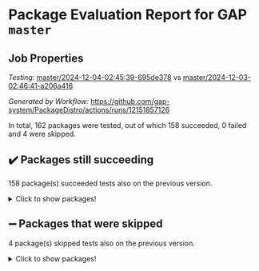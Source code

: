 # Package Evaluation Report for GAP `master`

## Job Properties

*Testing:* [master/2024-12-04-02:45:39-695de378](https://github.com/gap-system/PackageDistro/blob/data/reports/master/2024-12-04-02:45:39-695de378) vs [master/2024-12-03-02:46:41-a206a416](https://github.com/gap-system/PackageDistro/blob/data/reports/master/2024-12-03-02:46:41-a206a416)

*Generated by Workflow:* https://github.com/gap-system/PackageDistro/actions/runs/12151857126

In total, 162 packages were tested, out of which 158 succeeded, 0 failed and 4 were skipped.

## :heavy_check_mark: Packages still succeeding

158 package(s) succeeded tests also on the previous version.
<details><summary>Click to show packages!</summary>

- 4ti2interface 2024.11-01 [(success)](https://github.com/gap-system/PackageDistro/actions/runs/12151857126/job/33887417647)
- ace 5.6.2 [(success)](https://github.com/gap-system/PackageDistro/actions/runs/12151857126/job/33887421732)
- aclib 1.3.2 [(success)](https://github.com/gap-system/PackageDistro/actions/runs/12151857126/job/33887422385)
- agt 0.3.1 [(success)](https://github.com/gap-system/PackageDistro/actions/runs/12151857126/job/33887422900)
- alnuth 3.2.1 [(success)](https://github.com/gap-system/PackageDistro/actions/runs/12151857126/job/33887423211)
- anupq 3.3.1 [(success)](https://github.com/gap-system/PackageDistro/actions/runs/12151857126/job/33887424899)
- atlasrep 2.1.9 [(success)](https://github.com/gap-system/PackageDistro/actions/runs/12151857126/job/33887426307)
- autodoc 2023.06.19 [(success)](https://github.com/gap-system/PackageDistro/actions/runs/12151857126/job/33887426547)
- automata 1.16 [(success)](https://github.com/gap-system/PackageDistro/actions/runs/12151857126/job/33887426712)
- automgrp 1.3.2 [(success)](https://github.com/gap-system/PackageDistro/actions/runs/12151857126/job/33887426896)
- autpgrp 1.11 [(success)](https://github.com/gap-system/PackageDistro/actions/runs/12151857126/job/33887427100)
- cap 2024.11-02 [(success)](https://github.com/gap-system/PackageDistro/actions/runs/12151857126/job/33887427324)
- caratinterface 2.3.7 [(success)](https://github.com/gap-system/PackageDistro/actions/runs/12151857126/job/33887427490)
- cddinterface 2024.09.02 [(success)](https://github.com/gap-system/PackageDistro/actions/runs/12151857126/job/33887427705)
- circle 1.6.6 [(success)](https://github.com/gap-system/PackageDistro/actions/runs/12151857126/job/33887427908)
- classicpres 1.22 [(success)](https://github.com/gap-system/PackageDistro/actions/runs/12151857126/job/33887428090)
- cohomolo 1.6.11 [(success)](https://github.com/gap-system/PackageDistro/actions/runs/12151857126/job/33887428296)
- congruence 1.2.7 [(success)](https://github.com/gap-system/PackageDistro/actions/runs/12151857126/job/33887428511)
- corefreesub 0.6 [(success)](https://github.com/gap-system/PackageDistro/actions/runs/12151857126/job/33887428697)
- corelg 1.57 [(success)](https://github.com/gap-system/PackageDistro/actions/runs/12151857126/job/33887428893)
- crime 1.6 [(success)](https://github.com/gap-system/PackageDistro/actions/runs/12151857126/job/33887429064)
- crisp 1.4.6 [(success)](https://github.com/gap-system/PackageDistro/actions/runs/12151857126/job/33887429261)
- crypting 0.10.5 [(success)](https://github.com/gap-system/PackageDistro/actions/runs/12151857126/job/33887429420)
- cryst 4.1.27 [(success)](https://github.com/gap-system/PackageDistro/actions/runs/12151857126/job/33887429579)
- crystcat 1.1.10 [(success)](https://github.com/gap-system/PackageDistro/actions/runs/12151857126/job/33887429768)
- ctbllib 1.3.9 [(success)](https://github.com/gap-system/PackageDistro/actions/runs/12151857126/job/33887429959)
- cubefree 1.20 [(success)](https://github.com/gap-system/PackageDistro/actions/runs/12151857126/job/33887430164)
- curlinterface 2.4.0 [(success)](https://github.com/gap-system/PackageDistro/actions/runs/12151857126/job/33887430351)
- cvec 2.8.2 [(success)](https://github.com/gap-system/PackageDistro/actions/runs/12151857126/job/33887430550)
- datastructures 0.3.1 [(success)](https://github.com/gap-system/PackageDistro/actions/runs/12151857126/job/33887430723)
- deepthought 1.0.7 [(success)](https://github.com/gap-system/PackageDistro/actions/runs/12151857126/job/33887430925)
- design 1.8.2 [(success)](https://github.com/gap-system/PackageDistro/actions/runs/12151857126/job/33887431096)
- difsets 2.3.1 [(success)](https://github.com/gap-system/PackageDistro/actions/runs/12151857126/job/33887431299)
- digraphs 1.9.0 [(success)](https://github.com/gap-system/PackageDistro/actions/runs/12151857126/job/33887431488)
- edim 1.3.8 [(success)](https://github.com/gap-system/PackageDistro/actions/runs/12151857126/job/33887431667)
- example 4.4.0 [(success)](https://github.com/gap-system/PackageDistro/actions/runs/12151857126/job/33887431863)
- examplesforhomalg 2023.10-01 [(success)](https://github.com/gap-system/PackageDistro/actions/runs/12151857126/job/33887432083)
- factint 1.6.3 [(success)](https://github.com/gap-system/PackageDistro/actions/runs/12151857126/job/33887432279)
- ferret 1.0.14 [(success)](https://github.com/gap-system/PackageDistro/actions/runs/12151857126/job/33887432485)
- fga 1.5.0 [(success)](https://github.com/gap-system/PackageDistro/actions/runs/12151857126/job/33887432695)
- fining 1.5.6 [(success)](https://github.com/gap-system/PackageDistro/actions/runs/12151857126/job/33887432916)
- float 1.0.5 [(success)](https://github.com/gap-system/PackageDistro/actions/runs/12151857126/job/33887433145)
- format 1.4.4 [(success)](https://github.com/gap-system/PackageDistro/actions/runs/12151857126/job/33887433369)
- forms 1.2.12 [(success)](https://github.com/gap-system/PackageDistro/actions/runs/12151857126/job/33887433586)
- fplsa 1.2.6 [(success)](https://github.com/gap-system/PackageDistro/actions/runs/12151857126/job/33887433825)
- fr 2.4.13 [(success)](https://github.com/gap-system/PackageDistro/actions/runs/12151857126/job/33887434077)
- francy 2.0.3 [(success)](https://github.com/gap-system/PackageDistro/actions/runs/12151857126/job/33887434300)
- fwtree 1.3 [(success)](https://github.com/gap-system/PackageDistro/actions/runs/12151857126/job/33887434542)
- gapdoc 1.6.7 [(success)](https://github.com/gap-system/PackageDistro/actions/runs/12151857126/job/33887434792)
- gauss 2023.08-01 [(success)](https://github.com/gap-system/PackageDistro/actions/runs/12151857126/job/33887435011)
- gaussforhomalg 2024.08-01 [(success)](https://github.com/gap-system/PackageDistro/actions/runs/12151857126/job/33887435230)
- gbnp 1.1.0 [(success)](https://github.com/gap-system/PackageDistro/actions/runs/12151857126/job/33887435465)
- generalizedmorphismsforcap 2024.09-03 [(success)](https://github.com/gap-system/PackageDistro/actions/runs/12151857126/job/33887435691)
- genss 1.6.9 [(success)](https://github.com/gap-system/PackageDistro/actions/runs/12151857126/job/33887435957)
- gradedmodules 2024.01-01 [(success)](https://github.com/gap-system/PackageDistro/actions/runs/12151857126/job/33887436331)
- gradedringforhomalg 2024.07-01 [(success)](https://github.com/gap-system/PackageDistro/actions/runs/12151857126/job/33887436553)
- grape 4.9.2 [(success)](https://github.com/gap-system/PackageDistro/actions/runs/12151857126/job/33887436773)
- groupoids 1.76 [(success)](https://github.com/gap-system/PackageDistro/actions/runs/12151857126/job/33887437009)
- grpconst 2.6.5 [(success)](https://github.com/gap-system/PackageDistro/actions/runs/12151857126/job/33887437218)
- guarana 0.96.3 [(success)](https://github.com/gap-system/PackageDistro/actions/runs/12151857126/job/33887437424)
- guava 3.19 [(success)](https://github.com/gap-system/PackageDistro/actions/runs/12151857126/job/33887437628)
- hap 1.66 [(success)](https://github.com/gap-system/PackageDistro/actions/runs/12151857126/job/33887437850)
- hapcryst 0.1.15 [(success)](https://github.com/gap-system/PackageDistro/actions/runs/12151857126/job/33887438083)
- hecke 1.5.4 [(success)](https://github.com/gap-system/PackageDistro/actions/runs/12151857126/job/33887438323)
- help 4.0 [(success)](https://github.com/gap-system/PackageDistro/actions/runs/12151857126/job/33887438533)
- homalg 2024.01-01 [(success)](https://github.com/gap-system/PackageDistro/actions/runs/12151857126/job/33887438793)
- homalgtocas 2023.11-01 [(success)](https://github.com/gap-system/PackageDistro/actions/runs/12151857126/job/33887439002)
- idrel 2.48 [(success)](https://github.com/gap-system/PackageDistro/actions/runs/12151857126/job/33887439251)
- images 1.3.3 [(success)](https://github.com/gap-system/PackageDistro/actions/runs/12151857126/job/33887439488)
- intpic 0.4.0 [(success)](https://github.com/gap-system/PackageDistro/actions/runs/12151857126/job/33887439711)
- io 4.9.1 [(success)](https://github.com/gap-system/PackageDistro/actions/runs/12151857126/job/33887439959)
- io_forhomalg 2023.02-04 [(success)](https://github.com/gap-system/PackageDistro/actions/runs/12151857126/job/33887440157)
- irredsol 1.4.4 [(success)](https://github.com/gap-system/PackageDistro/actions/runs/12151857126/job/33887440365)
- json 2.2.2 [(success)](https://github.com/gap-system/PackageDistro/actions/runs/12151857126/job/33887440564)
- jupyterkernel 1.5.1 [(success)](https://github.com/gap-system/PackageDistro/actions/runs/12151857126/job/33887440767)
- jupyterviz 1.5.6 [(success)](https://github.com/gap-system/PackageDistro/actions/runs/12151857126/job/33887440968)
- kan 1.37 [(success)](https://github.com/gap-system/PackageDistro/actions/runs/12151857126/job/33887441179)
- kbmag 1.5.11 [(success)](https://github.com/gap-system/PackageDistro/actions/runs/12151857126/job/33887441384)
- laguna 3.9.7 [(success)](https://github.com/gap-system/PackageDistro/actions/runs/12151857126/job/33887441602)
- liealgdb 2.2.1 [(success)](https://github.com/gap-system/PackageDistro/actions/runs/12151857126/job/33887441791)
- liepring 2.9.1 [(success)](https://github.com/gap-system/PackageDistro/actions/runs/12151857126/job/33887441966)
- liering 2.4.2 [(success)](https://github.com/gap-system/PackageDistro/actions/runs/12151857126/job/33887442150)
- linearalgebraforcap 2024.10-01 [(success)](https://github.com/gap-system/PackageDistro/actions/runs/12151857126/job/33887442362)
- lins 0.9 [(success)](https://github.com/gap-system/PackageDistro/actions/runs/12151857126/job/33887442591)
- localizeringforhomalg 2023.10-01 [(success)](https://github.com/gap-system/PackageDistro/actions/runs/12151857126/job/33887442775)
- loops 3.4.4 [(success)](https://github.com/gap-system/PackageDistro/actions/runs/12151857126/job/33887443000)
- lpres 1.1.1 [(success)](https://github.com/gap-system/PackageDistro/actions/runs/12151857126/job/33887443279)
- majoranaalgebras 1.5.2 [(success)](https://github.com/gap-system/PackageDistro/actions/runs/12151857126/job/33887443502)
- mapclass 1.4.6 [(success)](https://github.com/gap-system/PackageDistro/actions/runs/12151857126/job/33887443671)
- matgrp 0.71 [(success)](https://github.com/gap-system/PackageDistro/actions/runs/12151857126/job/33887443906)
- matricesforhomalg 2024.11-02 [(success)](https://github.com/gap-system/PackageDistro/actions/runs/12151857126/job/33887444150)
- modisom 3.0.0 [(success)](https://github.com/gap-system/PackageDistro/actions/runs/12151857126/job/33887444346)
- modulepresentationsforcap 2024.09-02 [(success)](https://github.com/gap-system/PackageDistro/actions/runs/12151857126/job/33887444562)
- modules 2024.01-01 [(success)](https://github.com/gap-system/PackageDistro/actions/runs/12151857126/job/33887444756)
- monoidalcategories 2024.09-05 [(success)](https://github.com/gap-system/PackageDistro/actions/runs/12151857126/job/33887444975)
- nconvex 2022.09-01 [(success)](https://github.com/gap-system/PackageDistro/actions/runs/12151857126/job/33887445164)
- nilmat 1.4.2 [(success)](https://github.com/gap-system/PackageDistro/actions/runs/12151857126/job/33887445386)
- nock 1.5 [(success)](https://github.com/gap-system/PackageDistro/actions/runs/12151857126/job/33887445585)
- normalizinterface 1.3.7 [(success)](https://github.com/gap-system/PackageDistro/actions/runs/12151857126/job/33887445779)
- nq 2.5.11 [(success)](https://github.com/gap-system/PackageDistro/actions/runs/12151857126/job/33887446062)
- numericalsgps 1.4.0 [(success)](https://github.com/gap-system/PackageDistro/actions/runs/12151857126/job/33887446312)
- openmath 11.5.3 [(success)](https://github.com/gap-system/PackageDistro/actions/runs/12151857126/job/33887446592)
- orb 4.9.1 [(success)](https://github.com/gap-system/PackageDistro/actions/runs/12151857126/job/33887446796)
- packagemanager 1.6 [(success)](https://github.com/gap-system/PackageDistro/actions/runs/12151857126/job/33887446980)
- patternclass 2.4.5 [(success)](https://github.com/gap-system/PackageDistro/actions/runs/12151857126/job/33887447157)
- permut 2.0.5 [(success)](https://github.com/gap-system/PackageDistro/actions/runs/12151857126/job/33887447330)
- polenta 1.3.10 [(success)](https://github.com/gap-system/PackageDistro/actions/runs/12151857126/job/33887447569)
- polymaking 0.8.7 [(success)](https://github.com/gap-system/PackageDistro/actions/runs/12151857126/job/33887447723)
- primgrp 3.4.4 [(success)](https://github.com/gap-system/PackageDistro/actions/runs/12151857126/job/33887447863)
- profiling 2.6.0 [(success)](https://github.com/gap-system/PackageDistro/actions/runs/12151857126/job/33887448019)
- qdistrnd 0.9.4 [(success)](https://github.com/gap-system/PackageDistro/actions/runs/12151857126/job/33887448242)
- qpa 1.35 [(success)](https://github.com/gap-system/PackageDistro/actions/runs/12151857126/job/33887448465)
- quagroup 1.8.4 [(success)](https://github.com/gap-system/PackageDistro/actions/runs/12151857126/job/33887448633)
- radiroot 2.9 [(success)](https://github.com/gap-system/PackageDistro/actions/runs/12151857126/job/33887448803)
- rcwa 4.7.1 [(success)](https://github.com/gap-system/PackageDistro/actions/runs/12151857126/job/33887448960)
- rds 1.8 [(success)](https://github.com/gap-system/PackageDistro/actions/runs/12151857126/job/33887449122)
- recog 1.4.3 [(success)](https://github.com/gap-system/PackageDistro/actions/runs/12151857126/job/33887449269)
- repndecomp 1.3.0 [(success)](https://github.com/gap-system/PackageDistro/actions/runs/12151857126/job/33887449438)
- repsn 3.1.2 [(success)](https://github.com/gap-system/PackageDistro/actions/runs/12151857126/job/33887449604)
- resclasses 4.7.3 [(success)](https://github.com/gap-system/PackageDistro/actions/runs/12151857126/job/33887449792)
- ringsforhomalg 2024.11-02 [(success)](https://github.com/gap-system/PackageDistro/actions/runs/12151857126/job/33887449950)
- sco 2023.08-01 [(success)](https://github.com/gap-system/PackageDistro/actions/runs/12151857126/job/33887450167)
- scscp 2.4.3 [(success)](https://github.com/gap-system/PackageDistro/actions/runs/12151857126/job/33887450370)
- semigroups 5.4.0 [(success)](https://github.com/gap-system/PackageDistro/actions/runs/12151857126/job/33887450633)
- sglppow 2.4 [(success)](https://github.com/gap-system/PackageDistro/actions/runs/12151857126/job/33887450805)
- sgpviz 0.999.6 [(success)](https://github.com/gap-system/PackageDistro/actions/runs/12151857126/job/33887451200)
- simpcomp 2.1.14 [(success)](https://github.com/gap-system/PackageDistro/actions/runs/12151857126/job/33887451349)
- singular 2024.06.03 [(success)](https://github.com/gap-system/PackageDistro/actions/runs/12151857126/job/33887451501)
- sl2reps 1.1 [(success)](https://github.com/gap-system/PackageDistro/actions/runs/12151857126/job/33887451679)
- sla 1.6.2 [(success)](https://github.com/gap-system/PackageDistro/actions/runs/12151857126/job/33887451855)
- smallantimagmas 0.2.12 [(success)](https://github.com/gap-system/PackageDistro/actions/runs/12151857126/job/33887452023)
- smallgrp 1.5.4 [(success)](https://github.com/gap-system/PackageDistro/actions/runs/12151857126/job/33887452209)
- smallsemi 0.7.1 [(success)](https://github.com/gap-system/PackageDistro/actions/runs/12151857126/job/33887452385)
- sonata 2.9.6 [(success)](https://github.com/gap-system/PackageDistro/actions/runs/12151857126/job/33887452606)
- sophus 1.27 [(success)](https://github.com/gap-system/PackageDistro/actions/runs/12151857126/job/33887452802)
- sotgrps 1.3 [(success)](https://github.com/gap-system/PackageDistro/actions/runs/12151857126/job/33887453032)
- spinsym 1.5.2 [(success)](https://github.com/gap-system/PackageDistro/actions/runs/12151857126/job/33887453218)
- standardff 1.0 [(success)](https://github.com/gap-system/PackageDistro/actions/runs/12151857126/job/33887453408)
- symbcompcc 1.3.2 [(success)](https://github.com/gap-system/PackageDistro/actions/runs/12151857126/job/33887453641)
- thelma 1.3 [(success)](https://github.com/gap-system/PackageDistro/actions/runs/12151857126/job/33887453804)
- tomlib 1.2.11 [(success)](https://github.com/gap-system/PackageDistro/actions/runs/12151857126/job/33887453963)
- toolsforhomalg 2024.09-01 [(success)](https://github.com/gap-system/PackageDistro/actions/runs/12151857126/job/33887454122)
- toric 1.9.6 [(success)](https://github.com/gap-system/PackageDistro/actions/runs/12151857126/job/33887454309)
- toricvarieties 2022.07.13 [(success)](https://github.com/gap-system/PackageDistro/actions/runs/12151857126/job/33887454471)
- transgrp 3.6.5 [(success)](https://github.com/gap-system/PackageDistro/actions/runs/12151857126/job/33887454636)
- typeset 1.2.2 [(success)](https://github.com/gap-system/PackageDistro/actions/runs/12151857126/job/33887454877)
- ugaly 4.1.3 [(success)](https://github.com/gap-system/PackageDistro/actions/runs/12151857126/job/33887455080)
- unipot 1.6 [(success)](https://github.com/gap-system/PackageDistro/actions/runs/12151857126/job/33887455242)
- unitlib 4.2.0 [(success)](https://github.com/gap-system/PackageDistro/actions/runs/12151857126/job/33887455391)
- utils 0.85 [(success)](https://github.com/gap-system/PackageDistro/actions/runs/12151857126/job/33887455595)
- uuid 0.7 [(success)](https://github.com/gap-system/PackageDistro/actions/runs/12151857126/job/33887455811)
- walrus 0.9991 [(success)](https://github.com/gap-system/PackageDistro/actions/runs/12151857126/job/33887455982)
- wedderga 4.10.5 [(success)](https://github.com/gap-system/PackageDistro/actions/runs/12151857126/job/33887456213)
- wpe 0.8 [(success)](https://github.com/gap-system/PackageDistro/actions/runs/12151857126/job/33887456434)
- xmod 2.92 [(success)](https://github.com/gap-system/PackageDistro/actions/runs/12151857126/job/33887456640)
- xmodalg 1.23 [(success)](https://github.com/gap-system/PackageDistro/actions/runs/12151857126/job/33887456802)
- yangbaxter 0.10.6 [(success)](https://github.com/gap-system/PackageDistro/actions/runs/12151857126/job/33887457013)
- zeromqinterface 0.16 [(success)](https://github.com/gap-system/PackageDistro/actions/runs/12151857126/job/33887457236)
</details>

## :heavy_minus_sign: Packages that were skipped

4 package(s) skipped tests also on the previous version.
<details><summary>Click to show packages!</summary>

- browse 1.8.21 [(skipped)](https://github.com/gap-system/PackageDistro/actions/runs/12151857126/job/33887202078)
- itc 1.5.1 [(skipped)](https://github.com/gap-system/PackageDistro/actions/runs/12151857126/job/33887202078)
- polycyclic 2.16 [(skipped)](https://github.com/gap-system/PackageDistro/actions/runs/12151857126/job/33887202078)
- xgap 4.32 [(skipped)](https://github.com/gap-system/PackageDistro/actions/runs/12151857126/job/33887202078)
</details>

